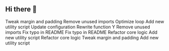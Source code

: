 ## Hi there 👋

<!--
**mcimino2015/mcimino2015** is a ✨ _special_ ✨ repository because its `README.md` (this file) appears on your GitHub profile.

Here are some ideas to get you started:

- 🔭 I’m currently working on ...
- 🌱 I’m currently learning ...
- 👯 I’m looking to collaborate on ...
- 🤔 I’m looking for help with ...
- 💬 Ask me about ...
- 📫 How to reach me: ...
- 😄 Pronouns: ...
- ⚡ Fun fact: ...
-->
Tweak margin and padding
Remove unused imports
Optimize loop
Add new utility script
Update configuration
Rewrite function Y
Remove unused imports
Fix typo in README
Fix typo in README
Refactor core logic
Add new utility script
Refactor core logic
Tweak margin and padding
Add new utility script
